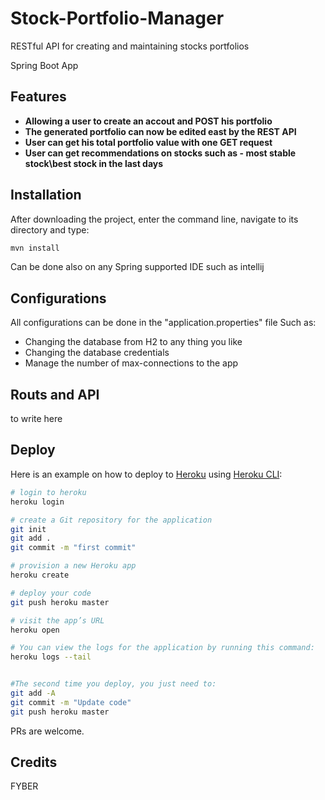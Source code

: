 # Stock-Portfolio-Manager
RESTful API for creating and maintaining stocks portfolios

Spring Boot App

## Features

- **Allowing a user to create an accout and POST his portfolio** 
- **The generated portfolio can now be edited east by the REST API** 
- **User can get his total portfolio value with one GET request** 
- **User can get recommendations on stocks such as - most stable stock\best stock in the last days** 

## Installation

After downloading the project, enter the command line, navigate to its directory and type:

```bash
mvn install 
```
Can be done also on any Spring supported IDE such as intellij


## Configurations

All configurations can be done in the "application.properties" file
Such as:
- Changing the database from H2 to any thing you like
- Changing the database credentials
- Manage the number of max-connections to the app


## Routs and API


to write here

## Deploy

Here is an example on how to deploy to [Heroku](https://heroku.com) using [Heroku CLI](https://devcenter.heroku.com/articles/heroku-command-line):
```bash
# login to heroku
heroku login

# create a Git repository for the application 
git init
git add .
git commit -m "first commit"

# provision a new Heroku app
heroku create

# deploy your code
git push heroku master

# visit the app’s URL
heroku open

# You can view the logs for the application by running this command:
heroku logs --tail


#The second time you deploy, you just need to:
git add -A
git commit -m "Update code"
git push heroku master
```


PRs are welcome.

## Credits

FYBER


